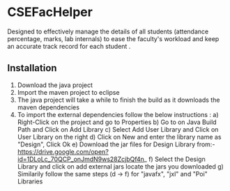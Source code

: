 # CSEFacHelper
Designed to effectively manage the details of all students (attendance percentage, marks, lab internals) to ease the faculty's workload and keep an accurate track record for each student . 

## Installation 
1) Download the java project
2) Import the maven project to eclipse
3) The java project will take a while to finish the build as it downloads the maven dependencies
4) To import the external dependencies follow the below instructions :
          a) Right-Click on the project and go to Properties
          b) Go to on Java Build Path and Click on Add Library 
          c) Select Add User Library and Click on User Library on the right
          d) Click on New and enter the library name as "Design", Click Ok
          e) Download the jar files for Design Library from:- https://drive.google.com/open?id=1DLoLc_70QCP_onJmdN9ws28ZcjbQf4n_
          f) Select the Design Library and click on add external jars locate the jars you downloaded
          g) Similarily follow the same steps (d -> f) for "javafx", "jxl" and "Poi" Libraries
